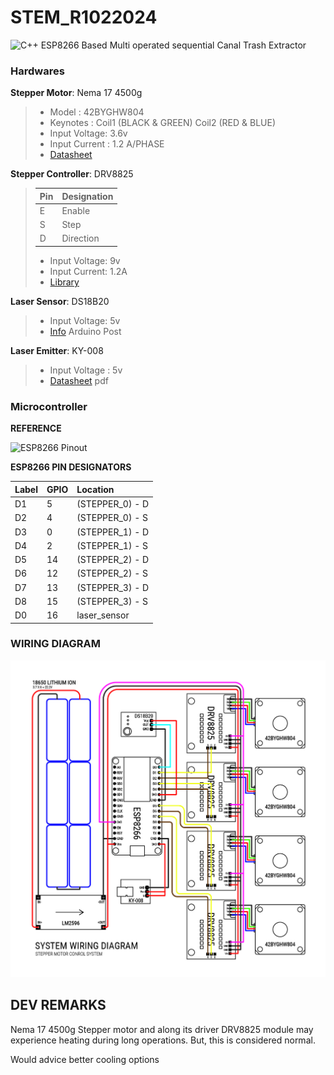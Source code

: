 # STEM\_R1022024

![C++](https://img.shields.io/badge/c++-%2300599C.svg?style=for-the-badge&logo=c%2B%2B&logoColor=white)
ESP8266 Based Multi operated sequential Canal Trash Extractor

### Hardwares

**Stepper Motor**: Nema 17 4500g

> * Model : 42BYGHW804
> * Keynotes : Coil1 (BLACK & GREEN) Coil2 (RED & BLUE)
> * Input Voltage: 3.6v
> * Input Current : 1.2 A/PHASE
> * [Datasheet](https://grobotronics.com/stepper-motor-42byghw804.html?sl=en&srsltid=AfmBOoob1S9VRoTaBIgixzCNw4r2lPHLdatZdNhg1EAL_pg9pJvKSeLj)

**Stepper Controller**: DRV8825

> | Pin | Designation |
> |:-|:-|
> | E | Enable |
> | S | Step |
> | D | Direction |
> 
> * Input Voltage: 9v
> * Input Current: 1.2A
> * [Library](https://github.com/RobTillaart/DRV8825)

**Laser Sensor**: DS18B20

> * Input Voltage: 5v
> * [Info](https://forum.arduino.cc/t/documents-about-laser-sensor-ds18b20/1090450) Arduino Post

**Laser Emitter**: KY-008

> * Input Voltage : 5v
> * [Datasheet](https://datasheet4u.com/datasheet-pdf/AZ-Delivery/KY-008/pdf.php?id=1415012) pdf

### Microcontroller

**REFERENCE**

![ESP8266 Pinout](https://lastminuteengineers.com/wp-content/uploads/iot/ESP8266-Pinout-NodeMCU.png)

**ESP8266 PIN DESIGNATORS**

| Label | GPIO | Location |
| :---- | :--- | :------- |
| D1 | 5 | (STEPPER\_0) - D |
| D2 | 4 | (STEPPER\_0) - S |
| D3 | 0 | (STEPPER\_1) - D |
| D4 | 2 | (STEPPER\_1) - S |
| D5 | 14 | (STEPPER\_2) - D |
| D6 | 12 | (STEPPER\_2) - S |
| D7 | 13 | (STEPPER\_3) - D |
| D8 | 15 | (STEPPER\_3) - S |
| D0 | 16 | laser\_sensor |

### WIRING DIAGRAM

![wire.jpg](.media/img_0.jpeg)

## DEV REMARKS

Nema 17 4500g Stepper motor and along its driver DRV8825 module may experience heating during long operations. But, this is considered normal.

Would advice better cooling options
